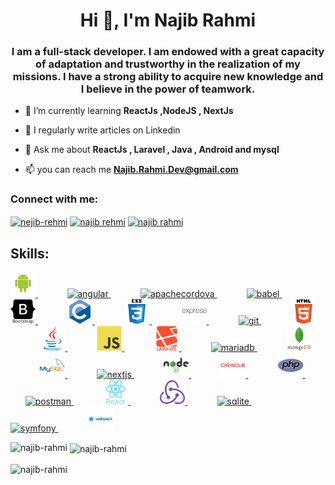 <h1 align="center">Hi 👋, I'm Najib Rahmi</h1>
<h3 align="center">I am a full-stack developer. I am endowed with a great capacity of adaptation and trustworthy in the realization of my missions. I have a strong ability to acquire new knowledge and I believe in the power of teamwork.</h3>

- 🌱 I’m currently learning **ReactJs ,NodeJS , NextJs**

- 📝 I regularly write articles on Linkedin

- 💬 Ask me about **ReactJs , Laravel , Java , Android and mysql**

- 📫 you can reach me **Najib.Rahmi.Dev@gmail.com**

<h3 align="left">Connect with me:</h3>
<p align="left">
<a href="https://codepen.io/nejib-rehmi" target="blank"><img align="center" src="https://raw.githubusercontent.com/rahuldkjain/github-profile-readme-generator/master/src/images/icons/Social/codepen.svg" alt="nejib-rehmi" height="30" width="40" /></a>
<a href="https://linkedin.com/in/rehminajib" target="blank"><img align="center" src="https://raw.githubusercontent.com/rahuldkjain/github-profile-readme-generator/master/src/images/icons/Social/linked-in-alt.svg" alt="najib rehmi" height="30" width="40" /></a>
<a href="https://fb.com/najiborahimo" target="blank"><img align="center" src="https://raw.githubusercontent.com/rahuldkjain/github-profile-readme-generator/master/src/images/icons/Social/facebook.svg" alt="najib rahmi" height="30" width="40" /></a>
</p>
<h2 align="left">Skills:</h2>
<p align="left"><a href="https://developer.android.com" target="_blank" rel="noreferrer" > <img src="https://raw.githubusercontent.com/devicons/devicon/master/icons/android/android-original-wordmark.svg" alt="android" width="40" height="40"/> </a>  &nbsp;&nbsp;&nbsp;&nbsp;&nbsp; &nbsp;&nbsp;&nbsp;&nbsp;&nbsp; <a href="https://angular.io" target="_blank" rel="noreferrer"> <img src="https://angular.io/assets/images/logos/angular/angular.svg" alt="angular" width="40" height="40"/> </a>  &nbsp;&nbsp;&nbsp;&nbsp;&nbsp; &nbsp;&nbsp;&nbsp;&nbsp;&nbsp; <a href="https://cordova.apache.org/" target="_blank" rel="noreferrer" > <img src="https://www.vectorlogo.zone/logos/apache_cordova/apache_cordova-icon.svg" alt="apachecordova"  width="40" height="40"/> </a>  &nbsp;&nbsp;&nbsp;&nbsp;&nbsp; &nbsp;&nbsp;&nbsp;&nbsp;&nbsp; <a href="https://babeljs.io/" target="_blank" rel="noreferrer"> <img src="https://www.vectorlogo.zone/logos/babeljs/babeljs-icon.svg" alt="babel" width="40" height="40"/> </a>  &nbsp;&nbsp;&nbsp;&nbsp;&nbsp; &nbsp;&nbsp;&nbsp;&nbsp;&nbsp; <a href="https://getbootstrap.com" target="_blank" rel="noreferrer"> <img src="https://raw.githubusercontent.com/devicons/devicon/master/icons/bootstrap/bootstrap-plain-wordmark.svg" alt="bootstrap" width="40" height="40"/> </a>  &nbsp;&nbsp;&nbsp;&nbsp;&nbsp; &nbsp;&nbsp;&nbsp;&nbsp;&nbsp; <a href="https://www.cprogramming.com/" target="_blank" rel="noreferrer"> <img src="https://raw.githubusercontent.com/devicons/devicon/master/icons/c/c-original.svg" alt="c" width="40" height="40"/> </a>  &nbsp;&nbsp;&nbsp;&nbsp;&nbsp; &nbsp;&nbsp;&nbsp;&nbsp;&nbsp; <a href="https://www.w3schools.com/css/" target="_blank" rel="noreferrer"> <img src="https://raw.githubusercontent.com/devicons/devicon/master/icons/css3/css3-original-wordmark.svg" alt="css3" width="40" height="40"/> </a>  &nbsp;&nbsp;&nbsp;&nbsp;&nbsp; &nbsp;&nbsp;&nbsp;&nbsp;&nbsp; <a href="https://expressjs.com" target="_blank" rel="noreferrer"> <img src="https://raw.githubusercontent.com/devicons/devicon/master/icons/express/express-original-wordmark.svg" alt="express" width="40" height="40"/> </a>  &nbsp;&nbsp;&nbsp;&nbsp;&nbsp; &nbsp;&nbsp;&nbsp;&nbsp;&nbsp; <a href="https://git-scm.com/" target="_blank" rel="noreferrer"> <img src="https://www.vectorlogo.zone/logos/git-scm/git-scm-icon.svg" alt="git" width="40" height="40"/> </a>  &nbsp;&nbsp;&nbsp;&nbsp;&nbsp; &nbsp;&nbsp;&nbsp;&nbsp;&nbsp; <a href="https://www.w3.org/html/" target="_blank" rel="noreferrer"> <img src="https://raw.githubusercontent.com/devicons/devicon/master/icons/html5/html5-original-wordmark.svg" alt="html5" width="40" height="40"/> </a>  &nbsp;&nbsp;&nbsp;&nbsp;&nbsp; &nbsp;&nbsp;&nbsp;&nbsp;&nbsp; <a href="https://www.java.com" target="_blank" rel="noreferrer"> <img src="https://raw.githubusercontent.com/devicons/devicon/master/icons/java/java-original.svg" alt="java" width="40" height="40"/> </a>  &nbsp;&nbsp;&nbsp;&nbsp;&nbsp; &nbsp;&nbsp;&nbsp;&nbsp;&nbsp; <a href="https://developer.mozilla.org/en-US/docs/Web/JavaScript" target="_blank" rel="noreferrer"> <img src="https://raw.githubusercontent.com/devicons/devicon/master/icons/javascript/javascript-original.svg" alt="javascript" width="40" height="40"/> </a>  &nbsp;&nbsp;&nbsp;&nbsp;&nbsp; &nbsp;&nbsp;&nbsp;&nbsp;&nbsp; <a href="https://laravel.com/" target="_blank" rel="noreferrer"> <img src="https://raw.githubusercontent.com/devicons/devicon/master/icons/laravel/laravel-plain-wordmark.svg" alt="laravel" width="40" height="40"/> </a>  &nbsp;&nbsp;&nbsp;&nbsp;&nbsp; &nbsp;&nbsp;&nbsp;&nbsp;&nbsp; <a href="https://mariadb.org/" target="_blank" rel="noreferrer"> <img src="https://www.vectorlogo.zone/logos/mariadb/mariadb-icon.svg" alt="mariadb" width="40" height="40"/> </a>  &nbsp;&nbsp;&nbsp;&nbsp;&nbsp; &nbsp;&nbsp;&nbsp;&nbsp;&nbsp; <a href="https://www.mongodb.com/" target="_blank" rel="noreferrer"> <img src="https://raw.githubusercontent.com/devicons/devicon/master/icons/mongodb/mongodb-original-wordmark.svg" alt="mongodb" width="40" height="40"/> </a>  &nbsp;&nbsp;&nbsp;&nbsp;&nbsp; &nbsp;&nbsp;&nbsp;&nbsp;&nbsp; <a href="https://www.mysql.com/" target="_blank" rel="noreferrer"> <img src="https://raw.githubusercontent.com/devicons/devicon/master/icons/mysql/mysql-original-wordmark.svg" alt="mysql" width="40" height="40"/> </a>  &nbsp;&nbsp;&nbsp;&nbsp;&nbsp; &nbsp;&nbsp;&nbsp;&nbsp;&nbsp; <a href="https://nextjs.org/" target="_blank" rel="noreferrer"> <img src="https://cdn.worldvectorlogo.com/logos/nextjs-2.svg" alt="nextjs" width="40" height="40"/> </a>  &nbsp;&nbsp;&nbsp;&nbsp;&nbsp; &nbsp;&nbsp;&nbsp;&nbsp;&nbsp; <a href="https://nodejs.org" target="_blank" rel="noreferrer"> <img src="https://raw.githubusercontent.com/devicons/devicon/master/icons/nodejs/nodejs-original-wordmark.svg" alt="nodejs" width="40" height="40"/> </a>  &nbsp;&nbsp;&nbsp;&nbsp;&nbsp; &nbsp;&nbsp;&nbsp;&nbsp;&nbsp; <a href="https://www.oracle.com/" target="_blank" rel="noreferrer"> <img src="https://raw.githubusercontent.com/devicons/devicon/master/icons/oracle/oracle-original.svg" alt="oracle" width="40" height="40"/> </a>  &nbsp;&nbsp;&nbsp;&nbsp;&nbsp; &nbsp;&nbsp;&nbsp;&nbsp;&nbsp; <a href="https://www.php.net" target="_blank" rel="noreferrer"> <img src="https://raw.githubusercontent.com/devicons/devicon/master/icons/php/php-original.svg" alt="php" width="40" height="40"/> </a>  &nbsp;&nbsp;&nbsp;&nbsp;&nbsp; &nbsp;&nbsp;&nbsp;&nbsp;&nbsp; <a href="https://postman.com" target="_blank" rel="noreferrer"> <img src="https://www.vectorlogo.zone/logos/getpostman/getpostman-icon.svg" alt="postman" width="40" height="40"/> </a>  &nbsp;&nbsp;&nbsp;&nbsp;&nbsp; &nbsp;&nbsp;&nbsp;&nbsp;&nbsp; <a href="https://reactjs.org/" target="_blank" rel="noreferrer"> <img src="https://raw.githubusercontent.com/devicons/devicon/master/icons/react/react-original-wordmark.svg" alt="react" width="40" height="40"/> </a>  &nbsp;&nbsp;&nbsp;&nbsp;&nbsp; &nbsp;&nbsp;&nbsp;&nbsp;&nbsp; <a href="https://redux.js.org" target="_blank" rel="noreferrer"> <img src="https://raw.githubusercontent.com/devicons/devicon/master/icons/redux/redux-original.svg" alt="redux" width="40" height="40"/> </a>  &nbsp;&nbsp;&nbsp;&nbsp;&nbsp; &nbsp;&nbsp;&nbsp;&nbsp;&nbsp; <a href="https://www.sqlite.org/" target="_blank" rel="noreferrer"> <img src="https://www.vectorlogo.zone/logos/sqlite/sqlite-icon.svg" alt="sqlite" width="40" height="40" /> </a>  &nbsp;&nbsp;&nbsp;&nbsp;&nbsp; &nbsp;&nbsp;&nbsp;&nbsp;&nbsp; <a href="https://symfony.com" target="_blank" rel="noreferrer"> <img src="https://symfony.com/logos/symfony_black_03.svg" alt="symfony" width="40" height="40"/> </a>  &nbsp;&nbsp;&nbsp;&nbsp;&nbsp; &nbsp;&nbsp;&nbsp;&nbsp;&nbsp; <a href="https://webpack.js.org" target="_blank" rel="noreferrer"> <img src="https://raw.githubusercontent.com/devicons/devicon/d00d0969292a6569d45b06d3f350f463a0107b0d/icons/webpack/webpack-original-wordmark.svg" alt="webpack" width="40" height="40"/> </a> </p>

<p><img align="left" src="https://github-readme-stats.vercel.app/api/top-langs?username=najib-rahmi&show_icons=true&locale=en&layout=compact" alt="najib-rahmi" /></p>

<p>&nbsp;<img align="center" src="https://github-readme-stats.vercel.app/api?username=najib-rahmi&show_icons=true&locale=en" alt="najib-rahmi" /></p>

<p><img align="center" src="https://github-readme-streak-stats.herokuapp.com/?user=najib-rahmi&" alt="najib-rahmi" /></p>
